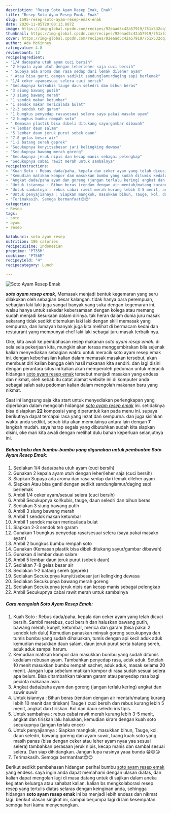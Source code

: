 ```yaml
---
description: "Resep Soto Ayam Resep Emak, Enak"
title: "Resep Soto Ayam Resep Emak, Enak"
slug: 1595-resep-soto-ayam-resep-emak-enak
date: 2020-11-05T20:00:13.887Z
image: https://img-global.cpcdn.com/recipes/92eaad5c42a57919/751x532cq70/soto-ayam-resep-emak-foto-resep-utama.jpg
thumbnail: https://img-global.cpcdn.com/recipes/92eaad5c42a57919/751x532cq70/soto-ayam-resep-emak-foto-resep-utama.jpg
cover: https://img-global.cpcdn.com/recipes/92eaad5c42a57919/751x532cq70/soto-ayam-resep-emak-foto-resep-utama.jpg
author: Ada McKinney
ratingvalue: 4.8
reviewcount: 12
recipeingredient:
- "1/4 dadapaha utuh ayam cuci bersih"
- "2 kepala ayam utuh dengan leherleher saja cuci bersih"
- " Supaya ada aroma dan rasa sedap dari lemak dileher ayam"
- " Atau bisa ganti dengan sedikit sandunglamurdaging sapi berlemak"
- "1/4 ceker ayamsesuai selera cuci bersih"
- "Secukupnya kolkubis tauge daun seledri dan bihun beras"
- "3 siung bawang putih"
- "3 siung bawang merah"
- "1 sendok makan ketumbar"
- "1 sendok makan mericalada bulat"
- "2-3 sendok teh garam"
- "1 bungkus penyedap rasasesuai selera saya pakai masako ayam"
- "2 bungkus bumbu rempah soto"
- " Kemasan plastik bisa dibeli ditukang sayurgambar dibawah"
- "4 lembar daun salam"
- "5 lembar daun jeruk purut sobek daun"
- "7-8 gelas besar air"
- "1-2 batang sereh geprek"
- "Secukupnya kunyitsebesar jari kelingking dewasa"
- "Secukupnya bawang merah goreng"
- "Secukupnya jeruk nipis dan kecap manis sebagai pelengkap"
- "Secukupnya cabai rawit merah untuk sambalnya"
recipeinstructions:
- "Kuah Soto : Rebus dada/paha, kepala dan ceker ayam yang telah dicuci bersih. Sambil merebus, cuci bersih dan haluskan bawang putih, bawang merah, kunyit, ketumbar, merica dan garam (bisa pakai 2 sendok teh dulu) Kemudian panaskan minyak goreng secukupnya dan tumis bumbu yang sudah dihaluskan, tumis dengan api kecil aduk aduk kemudian masukkan daun salam, daun jeruk purut serta batang sereh, aduk aduk sampai harum."
- "Kemudian matikan kompor dan masukkan bumbu yang sudah ditumis kedalam rebusan ayam. Tambahkan penyedap rasa, aduk aduk. Setelah 10 menit masukkan bumbu rempah sachet, aduk aduk, masak selama 20 menit. Jangan lupa sebelum matikan kompor di rasa sudah sesuai selera apa belum. Bisa ditambahkan takaran garam atau penyedap rasa bagi pecinta makanan asin."
- "Angkat dada/paha ayam dan goreng (jangan terlalu kering) angkat dan suwir suwir"
- "Untuk isiannya : Bihun beras (rendam dengan air mentah/matang kurang lebih 10 menit dan tiriskan) Tauge ( cuci bersih dan rebus kurang lebih 5 menit, angkat dan tiriskan. Kol dan daun seledri iris tipis."
- "Untuk sambalnya : rebus cabai rawit merah kurang lebih 3-5 menit, angkat dan tiriskan lalu haluskan, kemudian siram dengan kuah soto secukupnya (jangan terlalu encer)"
- "Untuk penyajiannya : Siapkan mangkok, masukkan bihun, Tauge, kol, daun seledri, bawang goreng dan ayam suwir, tuang kuah soto yang masih panas (bisa dengan ceker atau leher ayam nyaa yaa sesuai selera) tambahkan perasaan jeruk nipis, kecap manis dan sambal sesuai selera. Dan siap dihidangkan. Jangan lupa nasinya yaaa bunda 😁😊😘"
- "Terimakasih. Semoga bermanfaat😊😍"
categories:
- Resep
tags:
- soto
- ayam
- resep

katakunci: soto ayam resep 
nutrition: 186 calories
recipecuisine: Indonesian
preptime: "PT35M"
cooktime: "PT56M"
recipeyield: "4"
recipecategory: Lunch

---
```



![Soto Ayam Resep Emak](https://img-global.cpcdn.com/recipes/92eaad5c42a57919/751x532cq70/soto-ayam-resep-emak-foto-resep-utama.jpg)

<b><i>soto ayam resep emak</i></b>, Memasak menjadi bentuk kegemaran yang seru dilakukan oleh sebagian besar kalangan. tidak hanya para perempuan, sebagian laki laki juga sangat banyak yang suka dengan kegemaran ini. walau hanya untuk sekedar kebersamaan dengan kolega atau memang sudah menjadi kesukaan dalam dirinya. tak heran dalam dunia juru masak sekarang tidak sedikit ditemukan laki laki dengan skill memasak yang sempurna, dan lumayan banyak juga kita melihat di bermacam kedai dan restaurant yang mempunyai chef laki laki sebagai juru masak terbaik nya.

Oke, kita awali ke pembahasan resep makanan <i>soto ayam resep emak</i>. di sela sela pekerjaan kita, mungkin akan terasa menggembirakan bila sejenak kalian menyediakan sebagian waktu untuk meracik soto ayam resep emak ini. dengan keberhasilan kalian dalam memasak masakan tersebut, akan membuat diri kalian bangga oleh hasil makanan kita sendiri. dan lagi disini dengan perantara situs ini kalian akan memperoleh pedoman untuk meracik hidangan <u>soto ayam resep emak</u> tersebut menjadi masakan yang endess dan nikmat, oleh sebab itu catat alamat website ini di komputer anda sebagai salah satu pedoman kalian dalam mengolah makanan baru yang nikmat.




Saat ini langsung saja kita start untuk menyediakan perlengkapan yang diperlukan dalam mengolah hidangan <u><i>soto ayam resep emak</i></u> ini. setidaknya bisa disiapkan <b>22</b> komposisi yang diperuntuk kan pada menu ini. supaya berikutnya dapat tercapai rasa yang lezat dan sempurna. dan juga sisihkan waktu anda sedikit, sebab kita akan memulainya antara lain dengan <b>7</b> langkah mudah. saya harap segala yang dibutuhkan sudah kita siapkan disini, oke mari kita awali dengan melihat dulu bahan keperluan selanjutnya ini.

<!--inarticleads1-->

##### Bahan baku dan bumbu-bumbu yang digunakan untuk pembuatan Soto Ayam Resep Emak:

1. Sediakan 1/4 dada/paha utuh ayam (cuci bersih)
1. Gunakan 2 kepala ayam utuh dengan leher/leher saja (cuci bersih)
1. Siapkan  Supaya ada aroma dan rasa sedap dari lemak dileher ayam
1. Siapkan  Atau bisa ganti dengan sedikit sandunglamur/daging sapi berlemak
1. Ambil 1/4 ceker ayam/sesuai selera (cuci bersih)
1. Ambil Secukupnya kol/kubis, tauge, daun seledri dan bihun beras
1. Sediakan 3 siung bawang putih
1. Ambil 3 siung bawang merah
1. Ambil 1 sendok makan ketumbar
1. Ambil 1 sendok makan merica/lada bulat
1. Siapkan 2-3 sendok teh garam
1. Gunakan 1 bungkus penyedap rasa/sesuai selera (saya pakai masako ayam)
1. Ambil 2 bungkus bumbu rempah soto
1. Gunakan  (Kemasan plastik bisa dibeli ditukang sayur/gambar dibawah)
1. Gunakan 4 lembar daun salam
1. Ambil 5 lembar daun jeruk purut (sobek daun)
1. Sediakan 7-8 gelas besar air
1. Sediakan 1-2 batang sereh (geprek)
1. Sediakan Secukupnya kunyit/sebesar jari kelingking dewasa
1. Sediakan Secukupnya bawang merah goreng
1. Sediakan Secukupnya jeruk nipis dan kecap manis sebagai pelengkap
1. Ambil Secukupnya cabai rawit merah untuk sambalnya




<!--inarticleads2-->

##### Cara mengolah Soto Ayam Resep Emak:

1. Kuah Soto : Rebus dada/paha, kepala dan ceker ayam yang telah dicuci bersih. Sambil merebus, cuci bersih dan haluskan bawang putih, bawang merah, kunyit, ketumbar, merica dan garam (bisa pakai 2 sendok teh dulu) Kemudian panaskan minyak goreng secukupnya dan tumis bumbu yang sudah dihaluskan, tumis dengan api kecil aduk aduk kemudian masukkan daun salam, daun jeruk purut serta batang sereh, aduk aduk sampai harum.
1. Kemudian matikan kompor dan masukkan bumbu yang sudah ditumis kedalam rebusan ayam. Tambahkan penyedap rasa, aduk aduk. Setelah 10 menit masukkan bumbu rempah sachet, aduk aduk, masak selama 20 menit. Jangan lupa sebelum matikan kompor di rasa sudah sesuai selera apa belum. Bisa ditambahkan takaran garam atau penyedap rasa bagi pecinta makanan asin.
1. Angkat dada/paha ayam dan goreng (jangan terlalu kering) angkat dan suwir suwir
1. Untuk isiannya : Bihun beras (rendam dengan air mentah/matang kurang lebih 10 menit dan tiriskan) Tauge ( cuci bersih dan rebus kurang lebih 5 menit, angkat dan tiriskan. Kol dan daun seledri iris tipis.
1. Untuk sambalnya : rebus cabai rawit merah kurang lebih 3-5 menit, angkat dan tiriskan lalu haluskan, kemudian siram dengan kuah soto secukupnya (jangan terlalu encer)
1. Untuk penyajiannya : Siapkan mangkok, masukkan bihun, Tauge, kol, daun seledri, bawang goreng dan ayam suwir, tuang kuah soto yang masih panas (bisa dengan ceker atau leher ayam nyaa yaa sesuai selera) tambahkan perasaan jeruk nipis, kecap manis dan sambal sesuai selera. Dan siap dihidangkan. Jangan lupa nasinya yaaa bunda 😁😊😘
1. Terimakasih. Semoga bermanfaat😊😍




Berikut sedikit pembahasan hidangan perihal bumbu <u>soto ayam resep emak</u> yang endess. saya ingin anda dapat memahami dengan ulasan diatas, dan kalian dapat mengolah lagi di masa datang untuk di sajikan dalam aneka kegiatan keluarga atau sahabat kalian. kalian bs mengkolaborasi resep resep yang tertulis diatas selaras dengan keinginan anda, sehingga hidangan <b>soto ayam resep emak</b> ini bs menjadi lebih endess dan nikmat lagi. berikut ulasan singkat ini, sampai berjumpa lagi di lain kesempatan. semoga hari kamu menyenangkan.
